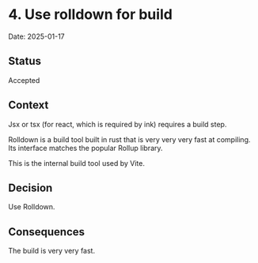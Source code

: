 # 4. Use rolldown for build

Date: 2025-01-17

## Status

Accepted

## Context

Jsx or tsx (for react, which is required by ink) requires a build step.

Rolldown is a build tool built in rust that is very very very fast at compiling.
Its interface matches the popular Rollup library.

This is the internal build tool used by Vite.

## Decision

Use Rolldown.

## Consequences

The build is very very fast.
